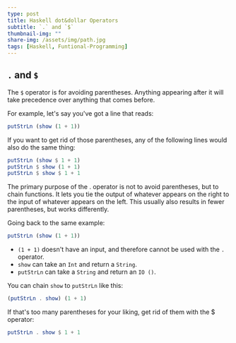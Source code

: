 ```yaml
---
type: post
title: Haskell dot&dollar Operators
subtitle: `.` and `$`
thumbnail-img: ""
share-img: /assets/img/path.jpg
tags: [Haskell, Funtional-Programming]
---
```


## `.` and `$`

The `$` operator is for avoiding parentheses. Anything appearing after it will take precedence over anything that comes before.

For example, let's say you've got a line that reads:

```haskell
putStrLn (show (1 + 1))
```

If you want to get rid of those parentheses, any of the following lines would also do the same thing:

```haskell
putStrLn (show $ 1 + 1)
putStrLn $ show (1 + 1)
putStrLn $ show $ 1 + 1
```

The primary purpose of the . operator is not to avoid parentheses, but to chain functions. It lets you tie the output of whatever appears on the right to the input of whatever appears on the left. This usually also results in fewer parentheses, but works differently.

Going back to the same example:

```haskell
putStrLn (show (1 + 1))
```

* `(1 + 1)` doesn't have an input, and therefore cannot be used with the `.` operator.
* `show` can take an `Int` and return a `String`.
* `putStrLn` can take a `String` and return an `IO ()`.

You can chain `show` to `putStrLn` like this:

```haskell
(putStrLn . show) (1 + 1)
```

If that's too many parentheses for your liking, get rid of them with the $ operator:

```haskell
putStrLn . show $ 1 + 1
```